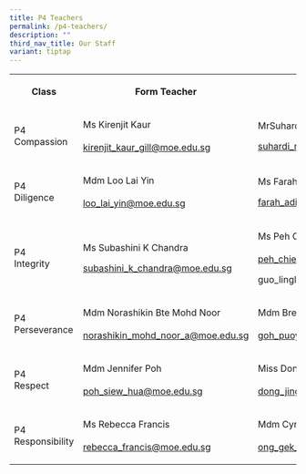 ```yaml
---
title: P4 Teachers
permalink: /p4-teachers/
description: ""
third_nav_title: Our Staff
variant: tiptap
---
```

<table><tbody><tr><th rowspan="1" colspan="1"><p><strong>Class</strong></p></th><th rowspan="1" colspan="1"><p><strong>Form Teacher</strong></p></th><th rowspan="1" colspan="1"><p><strong>Co-Form Teacher</strong></p></th></tr><tr><td rowspan="1" colspan="1"><p>P4<br>Compassion</p></td><td rowspan="1" colspan="1"><p>Ms Kirenjit Kaur<br><br><a href="mailto:kirenjit_kaur_gill@moe.edu.sg" rel="noopener noreferrer nofollow" target="_blank">kirenjit_kaur_gill@moe.edu.sg</a></p></td><td rowspan="1" colspan="1"><p>MrSuhardi Bin Marino</p><p><a href="mailto:suhardi_marino@moe.edu.sg" rel="noopener noreferrer nofollow" target="_blank">suhardi_marino@moe.edu.sg</a></p></td></tr><tr><td rowspan="1" colspan="1"><p>P4 <br>Diligence</p></td><td rowspan="1" colspan="1"><p>Mdm Loo Lai Yin<br><br><a href="mailto:loo_lai_yin@moe.edu.sg" rel="noopener noreferrer nofollow" target="_blank">loo_lai_yin@moe.edu.sg</a></p></td><td rowspan="1" colspan="1"><p>Ms Farah Adibah Bte Johari<br></p><p><a href="mailto:farah_adibah_johari@moe.edu.sg" rel="noopener noreferrer nofollow" target="_blank">farah_adibah_johari@moe.edu.sg</a></p></td></tr><tr><td rowspan="1" colspan="1"><p>P4<br>Integrity</p></td><td rowspan="1" colspan="1"><p>Ms Subashini K Chandra<br></p><p><a href="mailto:subashini_k_chandra@moe.edu.sg" rel="noopener noreferrer nofollow" target="_blank">subashini_k_chandra@moe.edu.sg</a></p></td><td rowspan="1" colspan="1"><p>Ms Peh Chieh Yin / Mdm Guo Linglan<br><br><a href="mailto:peh_chieh_yin@moe.edu.sg" rel="noopener noreferrer nofollow" target="_blank">peh_chieh_yin@moe.edu.sg</a></p><p><a rel="noopener noreferrer nofollow" target="_blank">guo_linglan@moe.edu.sg</a></p></td></tr><tr><td rowspan="1" colspan="1"><p>P4 <br>Perseverance</p></td><td rowspan="1" colspan="1"><p>Mdm Norashikin Bte Mohd Noor<br><br><a href="mailto:norashikin_mohd_noor_a@moe.edu.sg" rel="noopener noreferrer nofollow" target="_blank">norashikin_mohd_noor_a@moe.edu.sg</a></p></td><td rowspan="1" colspan="1"><p>Mdm Brenda Goh Puoy Choo<br><br><a href="mailto:goh_puoy_choo_brenda@moe.edu.sg" rel="noopener noreferrer nofollow" target="_blank">goh_puoy_choo_brenda@moe.edu.sg</a></p></td></tr><tr><td rowspan="1" colspan="1"><p>P4<br>Respect</p></td><td rowspan="1" colspan="1"><p>Mdm Jennifer Poh<br><br><a href="mailto:poh_siew_hua@moe.edu.sg" rel="noopener noreferrer nofollow" target="_blank">poh_siew_hua@moe.edu.sg</a></p></td><td rowspan="1" colspan="1"><p>Miss Dong Jing Jing<br><br><a href="mailto:dong_jingjing@moe.edu.sg" rel="noopener noreferrer nofollow" target="_blank">dong_jingjing@moe.edu.sg</a></p></td></tr><tr><td rowspan="1" colspan="1"><p>P4 <br>Responsibility</p></td><td rowspan="1" colspan="1"><p>Ms Rebecca Francis<br><br><a href="mailto:rebecca_francis@moe.edu.sg" rel="noopener noreferrer nofollow" target="_blank">rebecca_francis@moe.edu.sg</a></p></td><td rowspan="1" colspan="1"><p>Mdm Cynthia Ong Gek Lin<br><br><a href="mailto:ong_gek_lin_cynthia@moe.edu.sg" rel="noopener noreferrer nofollow" target="_blank">ong_gek_lin_cynthia@moe.edu.sg</a></p></td></tr></tbody></table><p></p>